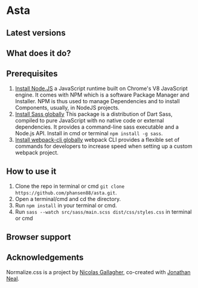 # Asta

## Latest versions

## What does it do?

## Prerequisites
1. [Install Node.JS](https://nodejs.org/en/) a JavaScript runtime built on Chrome's V8 JavaScript engine. It comes with NPM which is a software Package Manager and Installer. NPM is thus used to manage Dependencies and to install Components, usually, in NodeJS projects.
2. [Install Sass globally](https://www.npmjs.com/package/sass) This package is a distribution of Dart Sass, compiled to pure JavaScript with no native code or external dependencies. It provides a command-line sass executable and a Node.js API. Install in cmd or terminal `npm install -g sass`.
3. [Install webpack-cli globally](https://www.npmjs.com/package/webpack-cli) webpack CLI provides a flexible set of commands for developers to increase speed when setting up a custom webpack project.

## How to use it
1. Clone the repo in terminal or cmd `git clone https://github.com/phansen88/asta.git`.
2. Open a terminal/cmd and cd the directory.
3. Run `npm install` in your terminal or cmd.
4. Run `sass --watch src/sass/main.scss dist/css/styles.css` in terminal or cmd
## Browser support

## Acknowledgements

Normalize.css is a project by [Nicolas Gallagher](https://github.com/necolas),
co-created with [Jonathan Neal](https://github.com/jonathantneal).